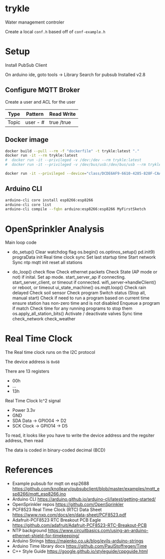 # trykle
Water management controler

Create a local `conf.h` based off of `conf-example.h`

# Setup

Install PubSub Client

On arduino ide, goto tools -> Library
Search for pubsub
Installed v2.8

## Configure MQTT Broker

Create a user and ACL for the user

 Type | Pattern | Read Write 
 -----|---------|------------
 Topic  | user - #  | true /true 

## Docker image

```bash
docker build --pull --rm -f "dockerfile" -t trykle:latest "."
docker run -it --rm trykle:latest
#  docker run -it --privileged -v /dev:/dev --rm trykle:latest
#  docker run -it --privileged -v /dev/bus/usb:/dev/bus/usb --rm trykle:latest

docker run -it --privileged --device="class/DCDE6AF9-6610-4285-828F-CAAF78C424CC" --rm trykle:latest
```

## Arduino CLI

```bash
arduino-cli core install esp8266:esp8266
arduino-cli core list
arduino-cli compile --fqbn arduino:esp8266:esp8266 MyFirstSketch
```

# OpenSprinkler Analysis

Main loop code
- do_setup()
    Clear watchdog flag
    os.begin()
    os.optinos_setup()
    pd.init9) prograData init
    Real time clock sync
    Set last startup time
    Start network
    Sync ntp 
    mqtt init
    reset all stations


- do_loop()
    check flow
    Check ethernet packets
    Check State (AP mode or not)
        if inital. Set ap mode. start_server_ap
        if connecting. start_server_client, or timeout
        if connected. wifi_server->handleClient() or reboot, or timeout
    ui_state_machine()
    os.mqtt.loop()
    Check rain delayed
    Check soil sensor
    Check program Switch status (Stop all, manual start)
    Check if need to run a program based on current time
        ensure station has non-zero time and is not disabled
        Enqueue a program if match
    Check time for any running programs to stop them
    os.apply_all_station_bits() Activate / deactivate valves
    Sync time
    check_network
    check_weather





# Real Time Clock

The Real time clock runs on the I2C protocol

The device address is `0x68`

There are 13 registers
- 00h
- ...
- 13h

Real Time Clock Ic^2 signal
- Power 3.3v
- GND
- SDA Data -> GPIO04 -> D2
- SCK Clock -> GPIO14 -> D5

To read, it looks like you have to write the device address and the regsiter address, then read


The data is coded in binary-coded decimal (BCD)


# References

- Example pubsub for mqtt on esp2688 https://github.com/knolleary/pubsubclient/blob/master/examples/mqtt_esp8266/mqtt_esp8266.ino
- Arduino CLI https://arduino.github.io/arduino-cli/latest/getting-started/
- OpenSprinkler repos https://github.com/OpenSprinkler
- PCF8523 Real Time Clock (RTC) Data Sheet https://www.nxp.com/docs/en/data-sheet/PCF8523.pdf
- Adafruit-PCF8523 RTC Breakout PCB Eagle https://github.com/adafruit/Adafruit-PCF8523-RTC-Breakout-PCB
- NTP background https://www.circuitbasics.com/using-an-arduino-ethernet-shield-for-timekeeping/
- Arduino Strings https://majenko.co.uk/blog/evils-arduino-strings
- Arduino Time library docs https://github.com/PaulStoffregen/Time
- C++ Style Guide https://google.github.io/styleguide/cppguide.html